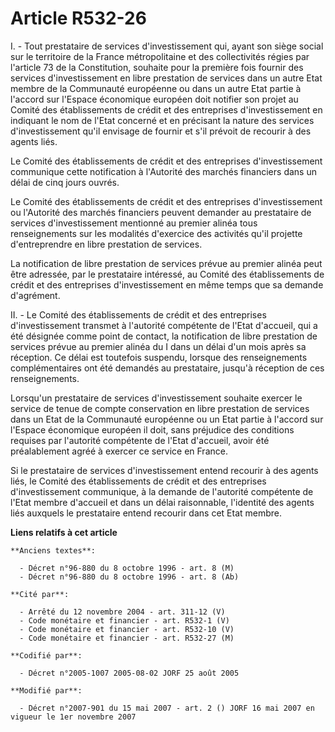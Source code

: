 # Article R532-26

I. - Tout prestataire de services d'investissement qui, ayant son siège social sur le territoire de la France métropolitaine
et des collectivités régies par l'article 73 de la Constitution, souhaite pour la première fois fournir des services
d'investissement en libre prestation de services dans un autre Etat membre de la Communauté européenne ou dans un autre Etat
partie à l'accord sur l'Espace économique européen doit notifier son projet au Comité des établissements de crédit et des
entreprises d'investissement en indiquant le nom de l'Etat concerné et en précisant la nature des services d'investissement
qu'il envisage de fournir et s'il prévoit de recourir à des agents liés.

Le Comité des établissements de crédit et des entreprises d'investissement communique cette notification à l'Autorité des
marchés financiers dans un délai de cinq jours ouvrés.

Le Comité des établissements de crédit et des entreprises d'investissement ou l'Autorité des marchés financiers peuvent
demander au prestataire de services d'investissement mentionné au premier alinéa tous renseignements sur les modalités
d'exercice des activités qu'il projette d'entreprendre en libre prestation de services.

La notification de libre prestation de services prévue au premier alinéa peut être adressée, par le prestataire intéressé, au
Comité des établissements de crédit et des entreprises d'investissement en même temps que sa demande d'agrément.

II. - Le Comité des établissements de crédit et des entreprises d'investissement transmet à l'autorité compétente de l'Etat
d'accueil, qui a été désignée comme point de contact, la notification de libre prestation de services prévue au premier
alinéa du I dans un délai d'un mois après sa réception. Ce délai est toutefois suspendu, lorsque des renseignements
complémentaires ont été demandés au prestataire, jusqu'à réception de ces renseignements.

Lorsqu'un prestataire de services d'investissement souhaite exercer le service de tenue de compte conservation en libre
prestation de services dans un Etat de la Communauté européenne ou un Etat partie à l'accord sur l'Espace économique européen
il doit, sans préjudice des conditions requises par l'autorité compétente de l'Etat d'accueil, avoir été préalablement agréé
à exercer ce service en France.

Si le prestataire de services d'investissement entend recourir à des agents liés, le Comité des établissements de crédit et
des entreprises d'investissement communique, à la demande de l'autorité compétente de l'Etat membre d'accueil et dans un
délai raisonnable, l'identité des agents liés auxquels le prestataire entend recourir dans cet Etat membre.

**Liens relatifs à cet article**

	**Anciens textes**:

	  - Décret n°96-880 du 8 octobre 1996 - art. 8 (M)
	  - Décret n°96-880 du 8 octobre 1996 - art. 8 (Ab)

	**Cité par**:

	  - Arrêté du 12 novembre 2004 - art. 311-12 (V)
	  - Code monétaire et financier - art. R532-1 (V)
	  - Code monétaire et financier - art. R532-10 (V)
	  - Code monétaire et financier - art. R532-27 (M)

	**Codifié par**:

	  - Décret n°2005-1007 2005-08-02 JORF 25 août 2005

	**Modifié par**:

	  - Décret n°2007-901 du 15 mai 2007 - art. 2 () JORF 16 mai 2007 en vigueur le 1er novembre 2007
